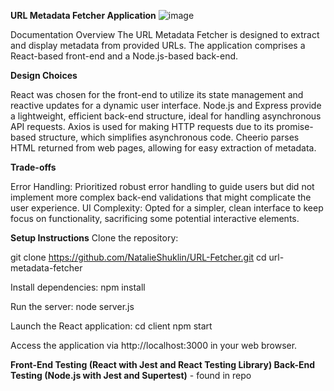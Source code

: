 **URL Metadata Fetcher Application**
![image](https://github.com/user-attachments/assets/10b66e4c-3e77-4749-b1aa-747ef70347bc)


Documentation Overview The URL Metadata Fetcher is designed to extract and display metadata from provided URLs. The application comprises a React-based front-end and a Node.js-based back-end.

**Design Choices**

React was chosen for the front-end to utilize its state management and reactive updates for a dynamic user interface. Node.js and Express provide a lightweight, efficient back-end structure, ideal for handling asynchronous API requests. Axios is used for making HTTP requests due to its promise-based structure, which simplifies asynchronous code. Cheerio parses HTML returned from web pages, allowing for easy extraction of metadata.

**Trade-offs**

Error Handling: Prioritized robust error handling to guide users but did not implement more complex back-end validations that might complicate the user experience. UI Complexity: Opted for a simpler, clean interface to keep focus on functionality, sacrificing some potential interactive elements.

**Setup Instructions**  Clone the repository:

git clone https://github.com/NatalieShuklin/URL-Fetcher.git cd url-metadata-fetcher

Install dependencies: npm install

Run the server: node server.js

Launch the React application: cd client npm start

Access the application via http://localhost:3000 in your web browser.

**Front-End Testing (React with Jest and React Testing Library) 
Back-End Testing (Node.js with Jest and Supertest)**
    - found in repo
